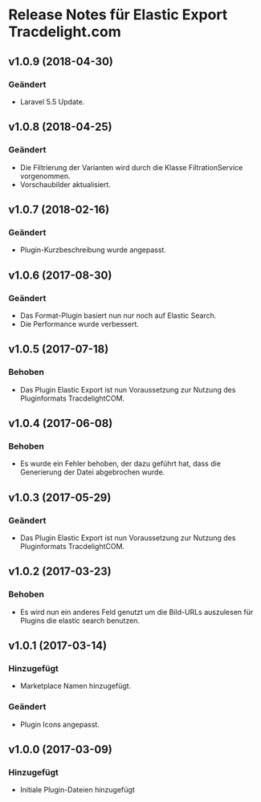 # Release Notes für Elastic Export Tracdelight.com

## v1.0.9 (2018-04-30)

### Geändert
- Laravel 5.5 Update.

## v1.0.8 (2018-04-25)

### Geändert
- Die Filtrierung der Varianten wird durch die Klasse FiltrationService vorgenommen.
- Vorschaubilder aktualisiert.

## v1.0.7 (2018-02-16)

### Geändert
- Plugin-Kurzbeschreibung wurde angepasst.

## v1.0.6 (2017-08-30)

### Geändert
- Das Format-Plugin basiert nun nur noch auf Elastic Search.
- Die Performance wurde verbessert.

## v1.0.5 (2017-07-18)

### Behoben
- Das Plugin Elastic Export ist nun Voraussetzung zur Nutzung des Pluginformats TracdelightCOM.

## v1.0.4 (2017-06-08)

### Behoben
- Es wurde ein Fehler behoben, der dazu geführt hat, dass die Generierung der Datei abgebrochen wurde.

## v1.0.3 (2017-05-29)

### Geändert
- Das Plugin Elastic Export ist nun Voraussetzung zur Nutzung des Pluginformats TracdelightCOM.

## v1.0.2 (2017-03-23)

### Behoben
- Es wird nun ein anderes Feld genutzt um die Bild-URLs auszulesen für Plugins die elastic search benutzen.

## v1.0.1 (2017-03-14)

### Hinzugefügt
- Marketplace Namen hinzugefügt.

### Geändert
- Plugin Icons angepasst.

## v1.0.0 (2017-03-09)

### Hinzugefügt
- Initiale Plugin-Dateien hinzugefügt
